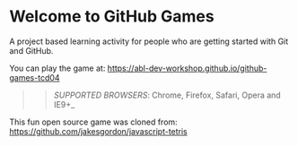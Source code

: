 # Welcome to GitHub Games

A project based learning activity for people who are getting started with Git and GitHub.

You can play the game at: <https://abl-dev-workshop.github.io/github-games-tcd04>

>> *SUPPORTED BROWSERS*: Chrome, Firefox, Safari, Opera and IE9+_

This fun open source game was cloned from: <https://github.com/jakesgordon/javascript-tetris>
